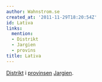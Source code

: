```yaml
---
author: Wahnstrom.se
created_at: '2011-11-29T18:20:54Z'
id: Lativa
links:
  mention:
  - Distrikt
  - Jargien
  - provins
title: Lativa
---
```


[Distrikt] i [provinsen][] [Jargien].

  [Distrikt]: Distrikt
  [provinsen]: provins
  [Jargien]: Jargien